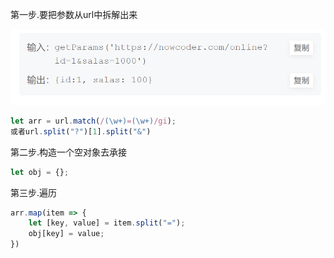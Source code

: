 第一步.要把参数从url中拆解出来

![66960125736](assets/1669601257368.png)

~~~js
let arr = url.match(/(\w+)=(\w+)/gi);
或者url.split("?")[1].split("&")
~~~

第二步.构造一个空对象去承接

~~~js
let obj = {};
~~~

第三步.遍历

~~~js
arr.map(item => {
    let [key, value] = item.split("=");
    obj[key] = value;
})
~~~

